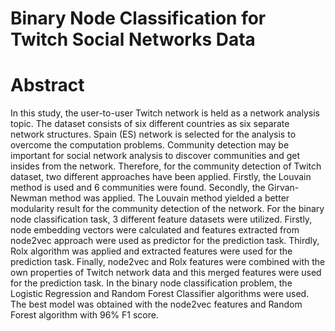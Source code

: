 # Binary Node Classification for Twitch Social Networks Data


# Abstract

In this study, the user-to-user Twitch network is held as a network analysis topic. The dataset
consists of six different countries as six separate network structures. Spain (ES) network is
selected for the analysis to overcome the computation problems. Community detection may
be important for social network analysis to discover communities and get insides from the
network. Therefore, for the community detection of Twitch dataset, two different approaches
have been applied. Firstly, the Louvain method is used and 6 communities were found.
Secondly, the Girvan-Newman method was applied. The Louvain method yielded a better
modularity result for the community detection of the network. For the binary node classification
task, 3 different feature datasets were utilized. Firstly, node embedding vectors were calculated
and features extracted from node2vec approach were used as predictor for the prediction task.
Thirdly, Rolx algorithm was applied and extracted features were used for the prediction task. Finally,
node2vec and Rolx features were combined with the own properties of Twitch network data and
this merged features were used for the prediction task. In the binary node classification
problem, the Logistic Regression and Random Forest Classifier algorithms were used. The best
model was obtained with the node2vec features and Random Forest algorithm with 96% F1
score.
